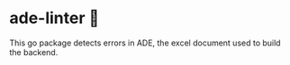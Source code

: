 # ade-linter 🧼
This go package detects errors in ADE, the excel document used to build the backend.
